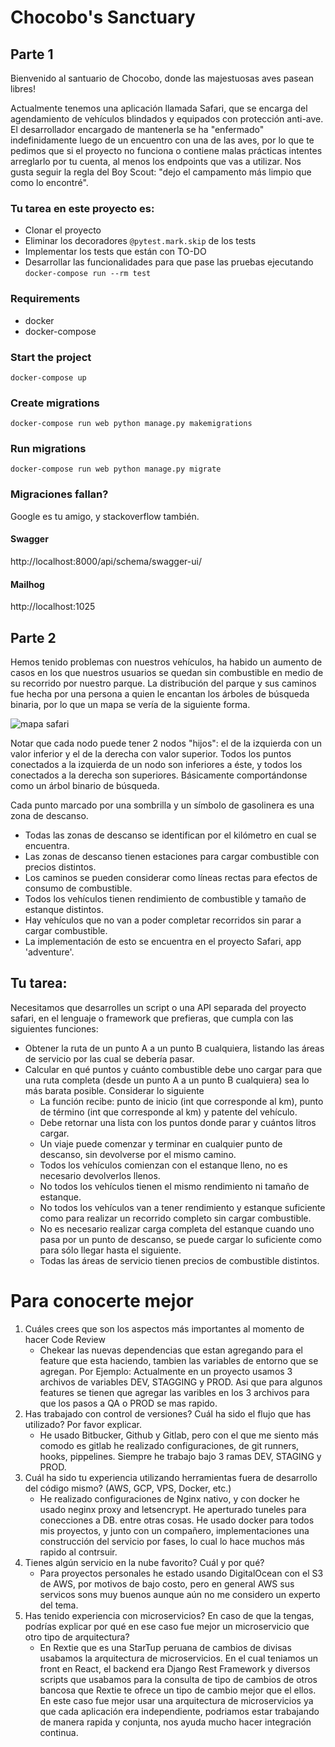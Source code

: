 # Chocobo's Sanctuary

## Parte 1

Bienvenido al santuario de Chocobo, donde las majestuosas aves pasean libres!

Actualmente tenemos una aplicación llamada Safari, que se encarga del agendamiento de vehículos blindados y equipados con protección anti-ave. El desarrollador encargado de mantenerla se ha "enfermado" indefinidamente luego de un encuentro con una de las aves, por lo que te pedimos que si el proyecto no funciona o contiene malas prácticas intentes arreglarlo por tu cuenta, al menos los endpoints que vas a utilizar. Nos gusta seguir la regla del Boy Scout: "dejo el campamento más limpio que como lo encontré".

### Tu tarea en este proyecto es:

- Clonar el proyecto
- Eliminar los decoradores `@pytest.mark.skip` de los tests
- Implementar los tests que están con TO-DO
- Desarrollar las funcionalidades para que pase las pruebas ejecutando `docker-compose run --rm test`

### Requirements

- docker
- docker-compose

### Start the project

`docker-compose up`

### Create migrations

`docker-compose run web python manage.py makemigrations`

### Run migrations

`docker-compose run web python manage.py migrate`

### Migraciones fallan?

Google es tu amigo, y stackoverflow también.

#### Swagger

http://localhost:8000/api/schema/swagger-ui/


#### Mailhog

http://localhost:1025


## Parte 2

Hemos tenido problemas con nuestros vehículos, ha habido un aumento de casos en los que nuestros usuarios se quedan sin combustible en medio de su recorrido por nuestro parque. La distribución del parque y sus caminos fue hecha por una persona a quien le encantan los árboles de búsqueda binaria, por lo que un mapa se vería de la siguiente forma.
  
![mapa safari](https://i.imgur.com/noULk0A.png)
  
  
Notar que cada nodo puede tener 2 nodos "hijos": el de la izquierda con un valor inferior y el de la derecha con valor superior. Todos los puntos conectados a la izquierda de un nodo son inferiores a éste, y todos los conectados a la derecha son superiores. Básicamente comportándonse como un árbol binario de búsqueda.  
  
Cada punto marcado por una sombrilla y un símbolo de gasolinera es una zona de descanso.  
- Todas las zonas de descanso se identifican por el kilómetro en cual se encuentra.
- Las zonas de descanso tienen estaciones para cargar combustible con precios distintos.
- Los caminos se pueden considerar como líneas rectas para efectos de consumo de combustible.
- Todos los vehículos tienen rendimiento de combustible y tamaño de estanque distintos.
- Hay vehículos que no van a poder completar recorridos sin parar a cargar combustible.
- La implementación de esto se encuentra en el proyecto Safari, app 'adventure'.
  
## Tu tarea:
  
Necesitamos que desarrolles un script o una API separada del proyecto safari, en el lenguaje o framework que prefieras, que cumpla con las siguientes funciones:  
- Obtener la ruta de un punto A a un punto B cualquiera, listando las áreas de servicio por las cual se debería pasar.
- Calcular en qué puntos y cuánto combustible debe uno cargar para que una ruta completa (desde un punto A a un punto B cualquiera) sea lo más barata posible. Considerar lo siguiente
    - La función recibe: punto de inicio (int que corresponde al km), punto de término (int que corresponde al km) y patente del vehículo.
    - Debe retornar una lista con los puntos donde parar y cuántos litros cargar.
    - Un viaje puede comenzar y terminar en cualquier punto de descanso, sin devolverse por el mismo camino.
    - Todos los vehículos comienzan con el estanque lleno, no es necesario devolverlos llenos.
    - No todos los vehículos tienen el mismo rendimiento ni tamaño de estanque.
    - No todos los vehículos van a tener rendimiento y estanque suficiente como para realizar un recorrido completo sin cargar combustible.
    - No es necesario realizar carga completa del estanque cuando uno pasa por un punto de descanso, se puede cargar lo suficiente como para sólo llegar hasta el siguiente.
    - Todas las áreas de servicio tienen precios de combustible distintos.

# Para conocerte mejor

1. Cuáles crees que son los aspectos más importantes al momento de hacer Code Review
    - Chekear las nuevas dependencias que estan agregando para el feature que esta haciendo, tambien las variables
        de entorno que se agregan. Por Ejemplo: Actualmente en un proyecto usamos 3 archivos de variables DEV, STAGGING
        y PROD. Asi que para algunos features se tienen que agregar las varibles en los 3 archivos para que los pasos a QA o PROD se mas rapido.
2. Has trabajado con control de versiones? Cuál ha sido el flujo que has utilizado? Por favor explicar.
    - He usado Bitbucker, Github y Gitlab, pero con el que me siento más comodo es gitlab he realizado configuraciones,
        de git runners, hooks, pippelines. Siempre he trabajo bajo 3 ramas DEV, STAGING y PROD.
3. Cuál ha sido tu experiencia utilizando herramientas fuera de desarrollo del código mismo? (AWS, GCP, VPS, Docker, etc.)
    - He realizado configuraciones de Nginx nativo, y con docker he usado neginx proxy and letsencrypt. He aperturado tuneles para conecciones a DB. entre otras cosas. He usado docker para todos mis proyectos, y junto con un compañero, implementaciones una construcción del servicio por fases, lo cual lo hace muchos más rapido al contrsuir.
4. Tienes algún servicio en la nube favorito? Cuál y por qué?
    - Para proyectos personales he estado usando DigitalOcean con el S3 de AWS, por motivos de bajo costo, pero en     general AWS sus servicos sons muy buenos aunque aún no me considero un experto del tema.
5. Has tenido experiencia con microservicios? En caso de que la tengas, podrías explicar por qué en ese caso fue mejor un microservicio que otro tipo de arquitectura?
    - En Rextie que es una StarTup peruana de cambios de divisas usabamos la arquitectura de microservicios. En el cual
    teniamos un front en React, el backend era Django Rest Framework y diversos scripts que usabamos para la consulta de tipo de cambios de otros bancosa que Rextie te ofrece un tipo de cambio mejor que el ellos. En este caso fue mejor usar una arquitectura de microservicios ya que cada aplicación era independiente, podriamos estar trabajando de manera rapida y conjunta, nos ayuda mucho hacer integración continua.
